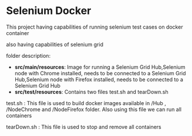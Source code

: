 # Selenium Docker

This project having capabilities of running selenium test cases on docker container

also having capabilities of selenium grid

folder description:

- __src/main/resources__: Image for running a Selenium Grid Hub,Selenium node with Chrome installed, needs to be connected to a Selenium Grid Hub,Selenium node with Firefox installed, needs to be connected to a Selenium Grid Hub
- __src/test/resources__: Contains two files test.sh and tearDown.sh

test.sh : This file is used to build docker images available in /Hub , /NodeChrome and /NodeFirefox folder. Also using this file we can run all containers

tearDown.sh : This file is used to stop and remove all containers 


